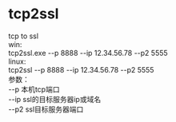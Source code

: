 # tcp2ssl
tcp to ssl<br>
win:<br>
tcp2ssl.exe --p 8888 --ip 12.34.56.78 --p2 5555<br>
linux:<br>
tcp2ssl --p 8888 --ip 12.34.56.78 --p2 5555<br>
参数：<br>
--p 本机tcp端口<br>
--ip ssl的目标服务器ip或域名<br>
--p2 ssl目标服务器端口<br>
